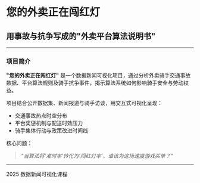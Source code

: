 # 您的外卖正在闯红灯  
## 用事故与抗争写成的"外卖平台算法说明书"  
---


### 项目简介  
 **"您的外卖正在闯红灯"** 是一个数据新闻可视化项目，通过分析外卖骑手交通事故数据、平台算法规则及骑手抗争事件，揭示算法系统如何影响骑手安全与劳动权益。  

项目结合公开数据集、新闻报道与骑手访谈，用交互式可视化呈现：  
- 交通事故热点时空分布  
- 平台奖惩机制与配送时效压力
- 骑手集体行动与政策改进时间线  

核心问题：  
> *"当算法将‘准时率’转化为‘闯红灯率’，谁该为这场速度游戏买单？"*

---


2025 数据新闻可视化课程

